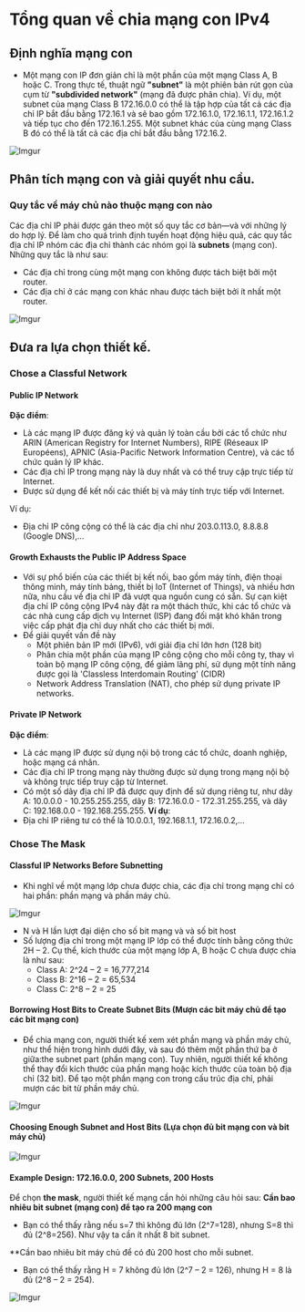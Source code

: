 # Tổng quan về chia mạng con IPv4
## Định nghĩa mạng con
- Một mạng con IP đơn giản chỉ là một phần của một mạng Class A, B hoặc C. Trong thực tế, thuật ngữ **"subnet"** là một phiên bản rút gọn của cụm từ **"subdivided network"** (mạng đã được phân chia). Ví dụ, một subnet của mạng Class B 172.16.0.0 có thể là tập hợp của tất cả các địa chỉ IP bắt đầu bằng 172.16.1 và sẽ bao gồm 172.16.1.0, 172.16.1.1, 172.16.1.2 và tiếp tục cho đến 172.16.1.255. Một subnet khác của cùng mạng Class B đó có thể là tất cả các địa chỉ bắt đầu bằng 172.16.2.

![Imgur](https://i.imgur.com/TBlFLrD.png)

## Phân tích mạng con và giải quyết nhu cầu.
### Quy tắc về máy chủ nào thuộc mạng con nào
Các địa chỉ IP phải được gán theo một số quy tắc cơ bản—và với những lý do hợp lý. Để làm cho quá trình định tuyến hoạt động hiệu quả, các quy tắc địa chỉ IP nhóm các địa chỉ thành các nhóm gọi là **subnets** (mạng con). Những quy tắc là như sau:
- Các địa chỉ trong cùng một mạng con không được tách biệt bởi một router.
- Các địa chỉ ở các mạng con khác nhau được tách biệt bởi ít nhất một router. 

![Imgur](https://i.imgur.com/lFQV6Em.png)

## Đưa ra lựa chọn thiết kế.
### Chose a Classful Network
#### Public IP Network
**Đặc điểm**:
- Là các mạng IP được đăng ký và quản lý toàn cầu bởi các tổ chức như ARIN (American Registry for Internet Numbers), RIPE (Réseaux IP Européens), APNIC (Asia-Pacific Network Information Centre), và các tổ chức quản lý IP khác.
- Các địa chỉ IP trong mạng này là duy nhất và có thể truy cập trực tiếp từ Internet.
- Được sử dụng để kết nối các thiết bị và máy tính trực tiếp với Internet.

Ví dụ:
- Địa chỉ IP công cộng có thể là các địa chỉ như 203.0.113.0, 8.8.8.8 (Google DNS),...

#### Growth Exhausts the Public IP Address Space
- Với sự phổ biến của các thiết bị kết nối, bao gồm máy tính, điện thoại thông minh, máy tính bảng, thiết bị IoT (Internet of Things), và nhiều hơn nữa, nhu cầu về địa chỉ IP đã vượt qua nguồn cung có sẵn. Sự cạn kiệt địa chỉ IP công cộng IPv4 này đặt ra một thách thức, khi các tổ chức và các nhà cung cấp dịch vụ Internet (ISP) đang đối mặt khó khăn trong việc cấp phát địa chỉ duy nhất cho các thiết bị mới.
- Để giải quyết vấn đề này 
	- Một phiên bản IP mới (IPv6), với giải địa chỉ lớn hơn (128 bit)
	- Phân chia một phần của mạng IP công cộng cho mỗi công ty, thay vì toàn bộ mạng IP công cộng, để giảm lãng phí, sử dụng một tính năng được gọi là 'Classless Interdomain Routing' (CIDR)
	- Network Address Translation (NAT), cho phép sử dụng private IP networks.

#### Private IP Network
**Đặc điểm**:
- Là các mạng IP được sử dụng nội bộ trong các tổ chức, doanh nghiệp, hoặc mạng cá nhân.
- Các địa chỉ IP trong mạng này thường được sử dụng trong mạng nội bộ và không trực tiếp truy cập từ Internet.
- Có một số dãy địa chỉ IP đã được quy định để sử dụng riêng tư, như dãy A: 10.0.0.0 - 10.255.255.255, dãy B: 172.16.0.0 - 172.31.255.255, và dãy C: 192.168.0.0 - 192.168.255.255.
**Ví dụ**:
- Địa chỉ IP riêng tư có thể là 10.0.0.1, 192.168.1.1, 172.16.0.2,...

### Chose The Mask
#### Classful IP Networks Before Subnetting
- Khi nghĩ về một mạng lớp chưa được chia, các địa chỉ trong mạng chỉ có hai phần: phần mạng và phần máy chủ. 

![Imgur](https://i.imgur.com/yPiflJy.png)

- N và H lần lượt đại diện cho số bit mạng và và số bit host
- Số lượng địa chỉ trong một mạng IP lớp có thể được tính bằng công thức 2H – 2. Cụ thể, kích thước của một mạng lớp A, B hoặc C chưa được chia là như sau: 
	- Class A: 2^24 – 2 = 16,777,214
	- Class B: 2^16 – 2 = 65,534
	- Class C: 2^8 – 2 = 25

#### Borrowing Host Bits to Create Subnet Bits (Mượn các bit máy chủ để tạo các bit mạng con)
- Để chia mạng con, người thiết kế xem xét phần mạng và phần máy chủ, như thể hiện trong hình dưới đây, và sau đó thêm một phần thứ ba ở giữa:the subnet part (phần mạng con). Tuy nhiên, người thiết kế không thể thay đổi kích thước của phần mạng hoặc kích thước của toàn bộ địa chỉ (32 bit). Để tạo một phần mạng con trong cấu trúc địa chỉ, phải mượn các bit từ phần máy chủ.

![Imgur](https://i.imgur.com/KKfVm5s.png)

#### Choosing Enough Subnet and Host Bits (Lựa chọn đủ bit mạng con và bit máy chủ)

![Imgur](https://i.imgur.com/SjA38yT.png)

#### Example Design: 172.16.0.0, 200 Subnets, 200 Hosts
Để chọn **the mask**, người thiết kế mạng cần hỏi những câu hỏi sau: 
**Cần bao nhiêu bit subnet (mạng con) để tạo ra 200 mạng con**
- Bạn có thể thấy rằng nếu s=7 thì không đủ lớn (2^7=128), nhưng S=8 thì đủ (2^8=256). Như vậy ta cần ít nhất 8 bit subnet.

**Cần bao nhiêu bit máy chủ để có đủ 200 host cho mỗi subnet.
- Bạn có thể thấy rằng H = 7 không đủ lớn (2^7 – 2 = 126), nhưng H = 8 là đủ (2^8 – 2 = 254).

![Imgur](https://i.imgur.com/mccWbZV.png)
